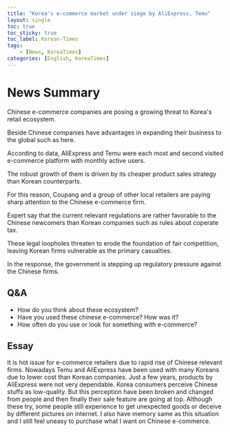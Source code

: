 ```yaml
---
title: "Korea's e-commerce market under siege by AliExpress, Temu"
layout: single
toc: true
toc_sticky: true
toc_label: Korean-Times
tags:
    - [News, KoreaTimes]
categories: [English, KoreaTimes]
---
```


# News Summary

Chinese e-commerce companies are posing a growing threat to Korea's retail ecosystem.

Beside Chinese companies have advantages in expanding their business to the global such as here.

According to data, AliExpress and Temu were each most and second visited e-commerce platform with monthly active users.

The robust growth of them is driven by its cheaper product sales strategy than Korean counterparts.

For this reason, Coupang and a group of other local retailers are paying sharp attention to the Chinese e-commerce firm.

Expert say that the current relevant regulations are rather favorable to the Chinese newcomers than Korean companies such as rules about coperate tax.

These legal loopholes threaten to erode the foundation of fair competition, leaving Korean firms vulnerable as the primary casualties.

In the response, the government is stepping up regulatory pressure against the Chinese firms.


## Q&A
- How do you think about these ecosystem?
- Have you used these chinese e-commerce? How was it?
- How often do you use or look for something with e-commerce?


## Essay
It is hot issue for e-commerce retailers due to rapid rise of Chinese relevant firms. Nowadays Temu and AliExpress have been used with many Koreans due to lower cost than Korean companies. Just a few years, products by AliExpress were not very dependable. Korea consumers perceive Chinese stuffs as low-quality. But this perception have been broken and changed from people and then finally their sale feature are going at top. Although these try, some people still experience to get unexpected goods or deceive by different pictures on internet. I also have memory same as this situation and I still feel uneasy to purchase what I want on Chinese e-commerce. 




